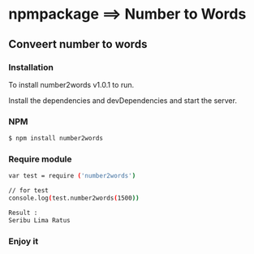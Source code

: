 # npmpackage ==> Number to Words
## Conveert number to words
### Installation

To install number2words v1.0.1 to run.

Install the dependencies and devDependencies and start the server.

### NPM
```sh
$ npm install number2words

```

### Require module

```sh
var test = require ('number2words')

// for test
console.log(test.number2words(1500))

Result :
Seribu Lima Ratus

```

### Enjoy it
